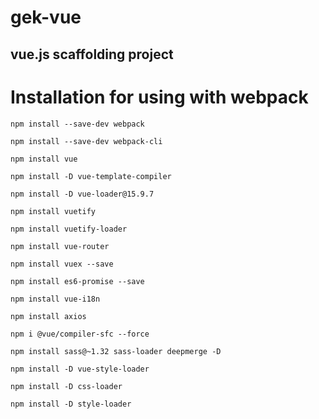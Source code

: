 # gek-vue
vue.js scaffolding project
---
# Installation for using with webpack

`npm install --save-dev webpack`

`npm install --save-dev webpack-cli`

`npm install vue`

`npm install -D vue-template-compiler`

`npm install -D vue-loader@15.9.7`

`npm install vuetify`

`npm install vuetify-loader`

`npm install vue-router`

`npm install vuex --save`

`npm install es6-promise --save`

`npm install vue-i18n`

`npm install axios`

`npm i @vue/compiler-sfc --force`

`npm install sass@~1.32 sass-loader deepmerge -D`

`npm install -D vue-style-loader`

`npm install -D css-loader`

`npm install -D style-loader`
